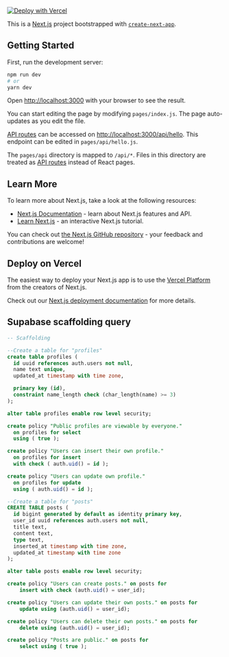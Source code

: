 [![Deploy with Vercel](https://vercel.com/button)](https://vercel.com/new/clone?repository-url=https%3A%2F%2Fgithub.com%2FAlessandroAnnini%2Fsimple-share&env=NEXT_PUBLIC_SUPABASE_URL,NEXT_PUBLIC_SUPABASE_ANON_KEY,NEXT_PUBLIC_WEBSITE_NAME)

This is a [Next.js](https://nextjs.org/) project bootstrapped with [`create-next-app`](https://github.com/vercel/next.js/tree/canary/packages/create-next-app).

## Getting Started

First, run the development server:

```bash
npm run dev
# or
yarn dev
```

Open [http://localhost:3000](http://localhost:3000) with your browser to see the result.

You can start editing the page by modifying `pages/index.js`. The page auto-updates as you edit the file.

[API routes](https://nextjs.org/docs/api-routes/introduction) can be accessed on [http://localhost:3000/api/hello](http://localhost:3000/api/hello). This endpoint can be edited in `pages/api/hello.js`.

The `pages/api` directory is mapped to `/api/*`. Files in this directory are treated as [API routes](https://nextjs.org/docs/api-routes/introduction) instead of React pages.

## Learn More

To learn more about Next.js, take a look at the following resources:

- [Next.js Documentation](https://nextjs.org/docs) - learn about Next.js features and API.
- [Learn Next.js](https://nextjs.org/learn) - an interactive Next.js tutorial.

You can check out [the Next.js GitHub repository](https://github.com/vercel/next.js/) - your feedback and contributions are welcome!

## Deploy on Vercel

The easiest way to deploy your Next.js app is to use the [Vercel Platform](https://vercel.com/new?utm_medium=default-template&filter=next.js&utm_source=create-next-app&utm_campaign=create-next-app-readme) from the creators of Next.js.

Check out our [Next.js deployment documentation](https://nextjs.org/docs/deployment) for more details.

## Supabase scaffolding query

```sql
-- Scaffolding

--Create a table for "profiles"
create table profiles (
  id uuid references auth.users not null,
  name text unique,
  updated_at timestamp with time zone,

  primary key (id),
  constraint name_length check (char_length(name) >= 3)
);

alter table profiles enable row level security;

create policy "Public profiles are viewable by everyone."
  on profiles for select
  using ( true );

create policy "Users can insert their own profile."
  on profiles for insert
  with check ( auth.uid() = id );

create policy "Users can update own profile."
  on profiles for update
  using ( auth.uid() = id );

--Create a table for "posts"
CREATE TABLE posts (
  id bigint generated by default as identity primary key,
  user_id uuid references auth.users not null,
  title text,
  content text,
  type text,
  inserted_at timestamp with time zone,
  updated_at timestamp with time zone
);

alter table posts enable row level security;

create policy "Users can create posts." on posts for
    insert with check (auth.uid() = user_id);

create policy "Users can update their own posts." on posts for
    update using (auth.uid() = user_id);

create policy "Users can delete their own posts." on posts for
    delete using (auth.uid() = user_id);

create policy "Posts are public." on posts for
    select using ( true );
```
